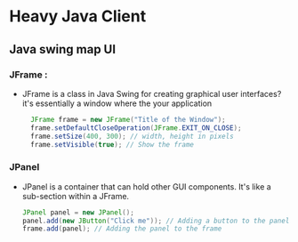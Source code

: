 # Heavy Java Client

## Java swing map UI

### JFrame :

- JFrame is a class in Java Swing for creating graphical user interfaces? it's essentially a window where the your application
  ```java
    JFrame frame = new JFrame("Title of the Window");
    frame.setDefaultCloseOperation(JFrame.EXIT_ON_CLOSE);
    frame.setSize(400, 300); // width, height in pixels
    frame.setVisible(true); // Show the frame
  ```
  
### JPanel

- JPanel is a container that can hold other GUI components. It's like a sub-section within a JFrame.
  ```java
  JPanel panel = new JPanel();
  panel.add(new JButton("Click me")); // Adding a button to the panel
  frame.add(panel); // Adding the panel to the frame
  ```
